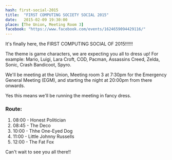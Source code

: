 ```yaml
---
hash: first-social-2015
title:  "FIRST COMPUTING SOCIETY SOCIAL 2015"
date:   2015-02-09 19:30:00
place: [The Union, Meeting Room 3]
facebook: "https://www.facebook.com/events/1624659094429116/"
---
```


It's finally here, the FIRST COMPUTING SOCIAL OF 2015!!!!!!

The theme is game characters, we are expecting you all to dress up! For example: Mario, Luigi, Lara Croft, COD, Pacman, Assassins Creed, Zelda, Sonic, Crash Bandicoot, Spyro.

We'll be meeting at the Union, Meeting room 3 at 7:30pm for the Emergency General Meeting (EGM), and starting the night at 20:00pm from there onwards.

Yes this means we'll be running the meeting in fancy dress.

### Route:

<ol class="crawlroute">
    <li><span>08:00</span> - Honest Politician</li>
    <li><span>08:45</span> - The Deco</li>
    <li><span>10:00</span> - Thhe One-Eyed Dog</li>
    <li><span>11:00</span> - Little Johnny Russells</li>
    <li><span>12:00</span> - The Fat Fox</li>
</ol>

Can't wait to see you all there!!
